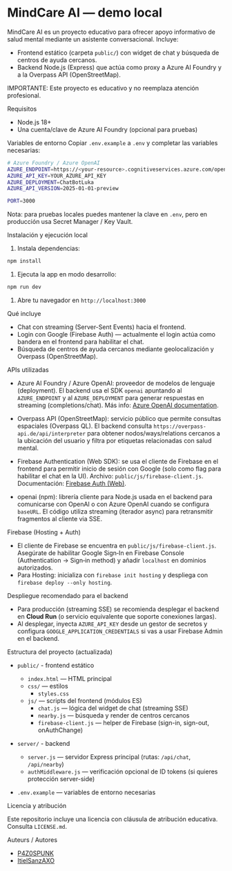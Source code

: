 # MindCare AI — demo local

MindCare AI es un proyecto educativo para ofrecer apoyo informativo de salud mental mediante un asistente conversacional. Incluye:

- Frontend estático (carpeta `public/`) con widget de chat y búsqueda de centros de ayuda cercanos.
- Backend Node.js (Express) que actúa como proxy a Azure AI Foundry y a la Overpass API (OpenStreetMap).

IMPORTANTE: Este proyecto es educativo y no reemplaza atención profesional.

Requisitos

- Node.js 18+
- Una cuenta/clave de Azure AI Foundry (opcional para pruebas)

Variables de entorno
Copiar `.env.example` a `.env` y completar las variables necesarias:

```bash
# Azure Foundry / Azure OpenAI
AZURE_ENDPOINT=https://<your-resource>.cognitiveservices.azure.com/openai/v1/
AZURE_API_KEY=YOUR_AZURE_API_KEY
AZURE_DEPLOYMENT=ChatBotLuka
AZURE_API_VERSION=2025-01-01-preview

PORT=3000
```

Nota: para pruebas locales puedes mantener la clave en `.env`, pero en producción usa Secret Manager / Key Vault.

Instalación y ejecución local

1. Instala dependencias:

```bash
npm install
```

1. Ejecuta la app en modo desarrollo:

```bash
npm run dev
```

1. Abre tu navegador en `http://localhost:3000`

Qué incluye

- Chat con streaming (Server-Sent Events) hacia el frontend.
- Login con Google (Firebase Auth) — actualmente el login actúa como bandera en el frontend para habilitar el chat.
- Búsqueda de centros de ayuda cercanos mediante geolocalización y Overpass (OpenStreetMap).

APIs utilizadas

- Azure AI Foundry / Azure OpenAI: proveedor de modelos de lenguaje (deployment). El backend usa el SDK `openai` apuntando al `AZURE_ENDPOINT` y al `AZURE_DEPLOYMENT` para generar respuestas en streaming (completions/chat). Más info: [Azure OpenAI documentation](https://learn.microsoft.com/azure/cognitive-services/openai/).

- Overpass API (OpenStreetMap): servicio público que permite consultas espaciales (Overpass QL). El backend consulta `https://overpass-api.de/api/interpreter` para obtener nodos/ways/relations cercanos a la ubicación del usuario y filtra por etiquetas relacionadas con salud mental.

- Firebase Authentication (Web SDK): se usa el cliente de Firebase en el frontend para permitir inicio de sesión con Google (solo como flag para habilitar el chat en la UI). Archivo: `public/js/firebase-client.js`. Documentación: [Firebase Auth (Web)](https://firebase.google.com/docs/auth/web).

- openai (npm): librería cliente para Node.js usada en el backend para comunicarse con OpenAI o con Azure OpenAI cuando se configura `baseURL`. El código utiliza streaming (iterador async) para retransmitir fragmentos al cliente via SSE.

Firebase (Hosting + Auth)

- El cliente de Firebase se encuentra en `public/js/firebase-client.js`. Asegúrate de habilitar Google Sign‑In en Firebase Console (Authentication → Sign‑in method) y añadir `localhost` en dominios autorizados.
- Para Hosting: inicializa con `firebase init hosting` y despliega con `firebase deploy --only hosting`.

Despliegue recomendado para el backend

- Para producción (streaming SSE) se recomienda desplegar el backend en **Cloud Run** (o servicio equivalente que soporte conexiones largas).
- Al desplegar, inyecta `AZURE_API_KEY` desde un gestor de secretos y configura `GOOGLE_APPLICATION_CREDENTIALS` si vas a usar Firebase Admin en el backend.


Estructura del proyecto (actualizada)

- `public/` - frontend estático
  - `index.html` — HTML principal
  - `css/` — estilos
    - `styles.css`
  - `js/` — scripts del frontend (módulos ES)
    - `chat.js` — lógica del widget de chat (streaming SSE)
    - `nearby.js` — búsqueda y render de centros cercanos
    - `firebase-client.js` — helper de Firebase (sign-in, sign-out, onAuthChange)

- `server/` - backend
  - `server.js` — servidor Express principal (rutas: `/api/chat`, `/api/nearby`)
  - `authMiddleware.js` — verificación opcional de ID tokens (si quieres protección server-side)

- `.env.example` — variables de entorno necesarias

Licencia y atribución

Este repositorio incluye una licencia con cláusula de atribución educativa. Consulta `LICENSE.md`.

Auteurs / Autores

- [P4Z0SPUNK](https://github.com/P4Z0SPUNK)
- [ItielSanzAXO](https://github.com/ItielSanzAXO)
